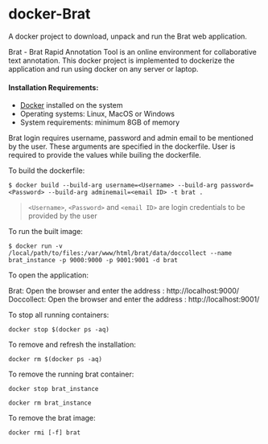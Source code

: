 # docker-Brat

A docker project to download, unpack and run the Brat web application. 

Brat - Brat Rapid Annotation Tool is an online environment for collaborative text annotation. This docker project is implemented to dockerize the application and run using docker on any server or laptop.

#### Installation Requirements:
	
- [Docker](https://docs.docker.com/install/) installed on the system 
- Operating systems: Linux, MacOS or Windows
- System requirements: minimum 8GB of memory

Brat login requires username, password and admin email to be mentioned by the user. These arguments are specified in the dockerfile. User is required to provide the values while builing the dockerfile.

To build the dockerfile: 

	$ docker build --build-arg username=<Username> --build-arg password=<Password> --build-arg adminemail=<email ID> -t brat .

> `<Username>`, `<Password>` and `<email ID>` are login credentials to be provided by the user

To run the built image: 

	$ docker run -v /local/path/to/files:/var/www/html/brat/data/doccollect --name brat_instance -p 9000:9000 -p 9001:9001 -d brat

To open the application:

Brat: Open the browser and enter the address : http://localhost:9000/
Doccollect: Open the browser and enter the address : http://localhost:9001/

To stop all running containers: 
```
docker stop $(docker ps -aq)
```

To remove and refresh the installation: 
```
docker rm $(docker ps -aq)
```

To remove the running brat container:
```
docker stop brat_instance

docker rm brat_instance
```

To remove the brat image:
```
docker rmi [-f] brat
```
